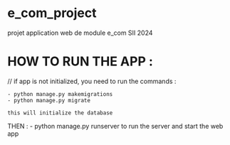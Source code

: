 # e_com_project
projet application web de module e_com SII 2024


# HOW TO RUN THE APP : 
// if app is not initialized, you need to run the commands : 

    - python manage.py makemigrations
    - python manage.py migrate

    this will initialize the database 

THEN : 
    - python manage.py runserver
    to run the server and start the web app
